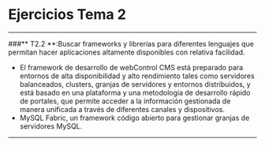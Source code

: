 # Ejercicios Tema 2
---

###** T2.2 **:Buscar frameworks y librerías para diferentes lenguajes que permitan hacer aplicaciones altamente disponibles con relativa facilidad.

 * El framework de desarrollo de webControl CMS está preparado para entornos de alta disponibilidad y alto rendimiento tales como servidores balanceados, clusters, granjas de servidores y entornos distribuidos,  y está basado en una plataforma y una metodología de desarrollo rápido de portales, que permite acceder a la información gestionada de manera unificada a través de diferentes canales y dispositivos.
 *  MySQL Fabric, un framework código abierto para gestionar granjas de servidores MySQL. 


---